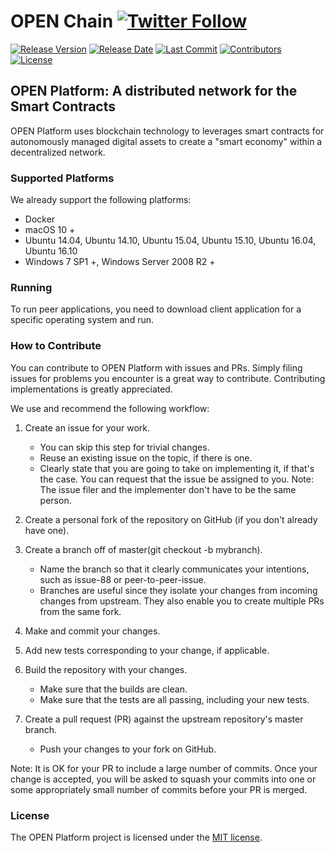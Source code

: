 # OPEN Chain [![Twitter Follow](https://img.shields.io/twitter/follow/openplatformico.svg?style=social&label=Follow)](https://twitter.com/openplatformico)

[![Release Version](https://img.shields.io/github/release/OpenFuturePlatform/open-chain.svg?style=flat-square)](https://github.com/OpenFuturePlatform/open-chain/releases)
[![Release Date](https://img.shields.io/github/release-date/OpenFuturePlatform/open-chain.svg?style=flat-square&colorB=007EC6)](https://github.com/OpenFuturePlatform/open-chain/releases)
[![Last Commit](https://img.shields.io/github/last-commit/OpenFuturePlatform/open-chain.svg?style=flat-square&colorB=007EC6)](https://github.com/OpenFuturePlatform/open-chain/commits)
[![Contributors](https://img.shields.io/github/contributors/OpenFuturePlatform/open-chain.svg?style=flat-square&colorB=007EC6)](https://github.com/OpenFuturePlatform/open-chain/contributors)
[![License](https://img.shields.io/github/license/OpenFuturePlatform/open-chain.svg?style=flat-square)](https://github.com/OpenFuturePlatform/open-chain/blob/master/LICENSE.txt)

## OPEN Platform: A distributed network for the Smart Contracts

OPEN Platform uses blockchain technology to leverages smart contracts
for autonomously managed digital assets to create a "smart economy"
within a decentralized network.

### Supported Platforms

We already support the following platforms:

* Docker
* macOS 10 +
* Ubuntu 14.04, Ubuntu 14.10, Ubuntu 15.04, Ubuntu 15.10, Ubuntu 16.04, Ubuntu 16.10
* Windows 7 SP1 +, Windows Server 2008 R2 +

### Running

To run peer applications, you need to download client application
for a specific operating system and run.

### How to Contribute

You can contribute to OPEN Platform with issues and PRs. Simply filing issues
for problems you encounter is a great way to contribute. Contributing
implementations is greatly appreciated.

We use and recommend the following workflow:

1. Create an issue for your work.
    * You can skip this step for trivial changes.
    * Reuse an existing issue on the topic, if there is one.
    * Clearly state that you are going to take on implementing it,
    if that's the case. You can request that the issue be assigned to
    you. Note: The issue filer and the implementer don't have to be the
    same person.
2. Create a personal fork of the repository on GitHub (if you don't
already have one).

3. Create a branch off of master(git checkout -b mybranch).
    * Name the branch so that it clearly communicates your intentions,
    such as issue-88 or peer-to-peer-issue.
    * Branches are useful since they isolate your changes from incoming
    changes from upstream. They also enable you to create multiple PRs
    from the same fork.
4. Make and commit your changes.
5. Add new tests corresponding to your change, if applicable.
6. Build the repository with your changes.
    * Make sure that the builds are clean.
    * Make sure that the tests are all passing, including your new tests.
7. Create a pull request (PR) against the upstream repository's master branch.
    * Push your changes to your fork on GitHub.

Note: It is OK for your PR to include a large number of commits.
Once your change is accepted, you will be asked to squash your commits
into one or some appropriately small number of commits before your PR is merged.

### License

The OPEN Platform project is licensed under the [MIT license](./LICENSE.txt).